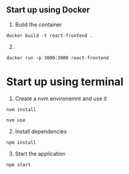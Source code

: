 
## Start up using Docker

1. Build the container
```
docker build -t react-frontend .
```
2. 
```
docker run -p 3000:3000 react-frontend
```

# Start up using terminal

1. Create a nvm environemnt and use it
```
nvm install 

nvm use
```

2. Install dependencies
```
npm install
```

3. Start the application
```
npm start
```

